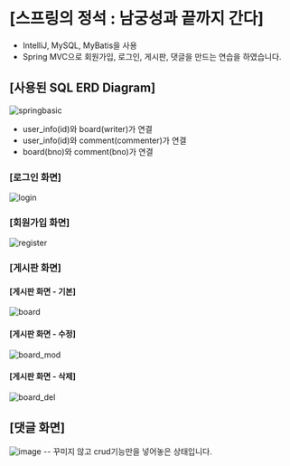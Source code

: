 # [스프링의 정석 : 남궁성과 끝까지 간다]

- IntelliJ, MySQL, MyBatis을 사용
- Spring MVC으로 회원가입, 로그인, 게시판, 댓글을 만드는 연습을 하였습니다.

## [사용된 SQL ERD Diagram]

![springbasic](https://user-images.githubusercontent.com/96456838/182907928-f6cc990e-b296-4c15-9b51-8f6fd3ee15c4.png)


- user_info(id)와 board(writer)가 연결
- user_info(id)와 comment(commenter)가 연결
- board(bno)와 comment(bno)가 연결

### [로그인 화면]
![login](https://user-images.githubusercontent.com/96456838/182909500-c8868771-ce76-4455-98cc-bc9c3387a1b1.png)


### [회원가입 화면]
![register](https://user-images.githubusercontent.com/96456838/182910037-f3ea7670-67d8-41db-a386-fb3aa6c7622f.png)

### [게시판 화면]
#### [게시판 화면 - 기본]
![board](https://user-images.githubusercontent.com/96456838/182910920-65321feb-3cdd-4a62-b8c5-4667b0a78c61.png)

#### [게시판 화면 - 수정]
![board_mod](https://user-images.githubusercontent.com/96456838/182910957-a290edf1-566d-4a37-a35a-0d55e1136205.png)

#### [게시판 화면 - 삭제]
![board_del](https://user-images.githubusercontent.com/96456838/182910982-dfb32b1f-9aae-4fd5-9229-12bbca12cb27.png)

## [댓글 화면]
![image](https://user-images.githubusercontent.com/96456838/182912447-2c828fc0-5406-4709-ab1b-0819d9c0ad07.png)
-- 꾸미지 않고 crud기능만을 넣어놓은 상태입니다. 
